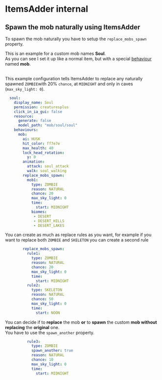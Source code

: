 # ItemsAdder internal

## Spawn the mob naturally using ItemsAdder

To spawn the mob naturally you have to setup the `replace_mobs_spawn` property.

This is an example for a custom mob names **Soul**.\
As you can see I set it up like a normal item, but with a special [behaviour ](../../../../plugin-usage/adding-content/item-properties/behaviours.md)named **mob**.

\
This example configuration tells ItemsAdder to replace any naturally spawned `ZOMBIE`with 20% `chance`, at `MIDNIGHT` and only in caves (`max_sky_light: 0`).

```yaml
  soul:
    display_name: Soul
    permission: creaturesplus
    click_in_ia_gui: false
    resource:
      generate: false
      model_path: "mob/soul/soul"
    behaviours:
      mob:
        ai: HUSK
        hit_color: ff7e7e
        max_health: 40
        lock_head_rotation:
          y: 0
        animation:
          attack: soul_attack
          walk: soul_walking
        replace_mobs_spawn:
          mob1:
            type: ZOMBIE
            reason: NATURAL
            chance: 20
            max_sky_light: 0
            time:
              start: MIDNIGHT
            biomes:
             - DESERT
             - DESERT_HILLS
             - DESERT_LAKES
```

You can create as much as replace rules as you want, for example if you want to replace both `ZOMBIE` and `SKELETON` you can create a second rule

```yaml
        replace_mobs_spawn:
          rule1:
            type: ZOMBIE
            reason: NATURAL
            chance: 20
            max_sky_light: 0
            time:
              start: MIDNIGHT
          rule2:
            type: SKELETON
            reason: NATURAL
            chance: 50
            max_sky_light: 0
            time:
              start: NOON
```

You can decide if to **replace** the mob **or** to **spawn** the custom **mob without replacing** the **original** one.\
You have to use the `spawn_another` property.

```yaml
          rule3:
            type: ZOMBIE
            spawn_another: true
            reason: NATURAL
            chance: 10
            max_sky_light: 0
            time:
              start: MIDNIGHT
```
